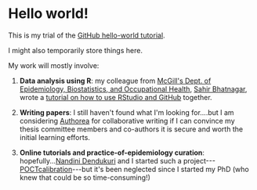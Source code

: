 # Hello world!

This is my trial of the [GitHub hello-world tutorial](https://guides.github.com/activities/hello-world/).

I might also temporarily store things here.

My work will mostly involve: 
1) **Data analysis using R**: my colleague from [McGill's Dept. of Epidemiology, Biostatistics, and Occupational Health](http://www.mcgill.ca/epi-biostat-occh/), [Sahir Bhatnagar](http://sahirbhatnagar.com/), wrote a [tutorial on how to use RStudio and GitHub](https://plot.ly/r/github-getting-started-for-data-scientists/) together.

2) **Writing papers**: I still haven't found what I'm looking for....but I am considering [Authorea](https://www.authorea.com/users/4920) for collaborative writing if I can convince my thesis committee members and co-authors it is secure and worth the initial learning efforts. 

3) **Online tutorials and practice-of-epidemiology curation**: hopefully...[Nandini Dendukuri](http://www.nandinidendukuri.com/) and I started such a project---[POCTcalibration](http://tanyamurphy.github.io/poctcalibration/)---but it's been neglected since I started my PhD (who knew that could be so time-consuming!) 
